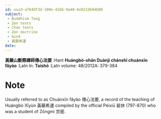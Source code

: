 ```yaml
---
id: uuid-a764df3d-100e-416b-9a40-6e921db94b00
subject: 
 - Buddhism Tang
 - Zen texts
 - Chan texts
 - Zen doctrine
 - mind
 - 黃蘗希運
date: 
---
```


**黃蘗山斷際禪師傳心法要** :Hant
**Huángbò-shān Duànjì chánshī chuánxīn fǎyào** :Latn
In: 
**Taishō** :Latn
volume: 48/2012A: 379-384
# Note
Usually referred to as Chuánxīn fǎyào 傳心法要, a record of the teaching of Huángbò Xīyùn 黃蘗希運 compiled by the official Péixiū 裴休 (797-870) who was a student of Zōngmì 宗密.
